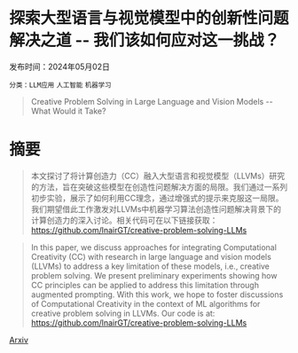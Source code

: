 # 探索大型语言与视觉模型中的创新性问题解决之道 -- 我们该如何应对这一挑战？

发布时间：2024年05月02日

`分类：LLM应用` `人工智能` `机器学习`

> Creative Problem Solving in Large Language and Vision Models -- What Would it Take?

# 摘要

> 本文探讨了将计算创造力（CC）融入大型语言和视觉模型（LLVMs）研究的方法，旨在突破这些模型在创造性问题解决方面的局限。我们通过一系列初步实验，展示了如何利用CC理念，通过增强式的提示来克服这一局限。我们期望借此工作激发对LLVMs中机器学习算法创造性问题解决背景下的计算创造力的深入讨论。相关代码可在以下链接获取：https://github.com/lnairGT/creative-problem-solving-LLMs

> In this paper, we discuss approaches for integrating Computational Creativity (CC) with research in large language and vision models (LLVMs) to address a key limitation of these models, i.e., creative problem solving. We present preliminary experiments showing how CC principles can be applied to address this limitation through augmented prompting. With this work, we hope to foster discussions of Computational Creativity in the context of ML algorithms for creative problem solving in LLVMs. Our code is at: https://github.com/lnairGT/creative-problem-solving-LLMs

[Arxiv](https://arxiv.org/abs/2405.01453)